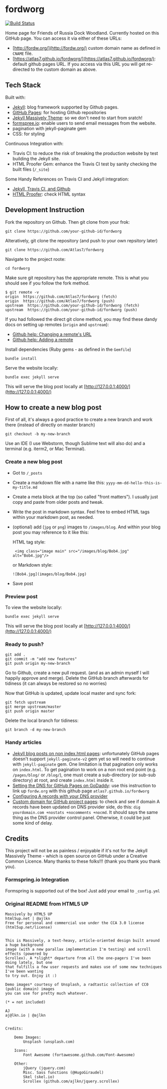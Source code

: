 # fordworg

[![Build Status](https://travis-ci.org/Atlas7/fordworg.svg?branch=master)](https://travis-ci.org/Atlas7/fordworg)

Home page for Friends of Russia Dock Woodland. Currently hosted on this GitHub page. You can access it via either of these URLs:

- [http://fordw.org/](http://fordw.org/) custom domain name as defined in `CNAME` file.
- [https://atlas7.github.io/fordworg/](https://atlas7.github.io/fordworg/): default github pages URL. If you access via this URL you will get re-directed to the custom domain as above.

## Tech Stack

Built with:

- [Jekyll](https://jekyllrb.com/): blog framework supported by Github pages.
- [GitHub Pages](https://pages.github.com/): for hosting Github repositories
- [Jekyll Massively Theme](https://github.com/iwiedenm/jekyll-theme-massively-src): so we don't need to start from sratch!
- [formspree.io](https://formspree.io/): enable users to send email messages from the website.
- pagination with jekyll-paginate gem
- CSS: for styling

Continuous Integration with:

- Travis CI: to reduce the risk of breaking the production website by test building the Jekyll site.
- HTML Proofer Gem: enhance the Travis CI test by sanity checking the built files (`/_site`)

Some Handy References on Travis CI and Jekyll integration:

- [Jekyll, Travis CI, and Github](https://jekyllrb.com/docs/continuous-integration/travis-ci/)
- [HTML Proofer](https://github.com/gjtorikian/html-proofer): check HTML syntax

## Development Instruction

Fork the repository on Github. Then git clone from your frok:

```
git clone https://github.com/your-github-id/fordworg
```

Alteratively, git clone the repository (and push to your own repsitory later)

```
git clone https://github.com/Atlas7/fordworg
```

Navigate to the project roote:

```
cd fordworg
```

Make sure git repository has the appropriate remote. This is what you should see if you follow the fork method.

```
$ git remote -v
origin  https://github.com/Atlas7/fordworg (fetch)
origin  https://github.com/Atlas7/fordworg (push)
upstream  https://github.com/your-github-id/fordworg (fetch)
upstream  https://github.com/your-github-id/fordworg (push)
```

If you had followed the direct git clone method, you may find these dandy docs on setting up remotes (`origin` and `upstream`):

- [Github help: Changing a remote's URL](https://help.github.com/articles/changing-a-remote-s-url/)
- [Github help: Adding a remote](https://help.github.com/articles/adding-a-remote/)

Install dependencies (Ruby gems - as defined in the `Gemfile`)

```
bundle install
```

Serve the website locally:

```
bundle exec jekyll serve
```

This will serve the blog post locally at [http://127.0.0.1:4000/](http://127.0.0.1:4000/)

## How to create a new blog post

First of all, it's always a good practice to create a new branch and work there (instead of directly on master branch)

```
git checkout -b my-new-branch
```

Use an IDE (I use Webstorm, though Sublime text will also do) and a terminal (e.g. iterm2, or Mac Terminal).

### Create a new blog post

- Got to `/_posts`
- Create a markdown file with a name like this: `yyyy-mm-dd-hello-this-is-my-title.md`
- Create a meta block at the top (so called "front matters"). I usually just copy and paste from older posts and tweak.
- Write the post in markdown syntax. Feel free to embed HTML tags within your markdown post, as needed.
- (optional) add (`jpg` or `png`) images to `/images/blog`. And within your blog post you may reference to it like this:

  HTML tag style:

  ```
   <img class="image main" src="/images/blog/Bob4.jpg" alt="Bob4.jpg"/>
  ```

  or Markdown style:

  ```
  ![Bob4.jpg](images/blog/Bob4.jpg)
  ```

- Save post

### Preview post

To view the website locally:

```
bundle exec jekyll serve
```

This will serve the blog post locally at [http://127.0.0.1:4000/](http://127.0.0.1:4000/)

### Ready to push?

```
git add .
git commit -m "add new features"
git push origin my-new-branch
```

Go to Github, create a new pull request. (and as an admin myself I will happily approve and merge). Delete the
GitHub branch afterwards for tidiness (it can always be restored so no worries)

Now that GitHub is updated, update local master and sync fork:

```
git fetch upstream
git merge upstream/master
git push origin master
```

Delete the local branch for tidiness:

```
git branch -d my-new-branch
```

### Handy articles

- [Jekyll blog posts on non index.html pages](https://stackoverflow.com/questions/26048623/jekyll-blog-posts-on-non-index-html-pages): unfortunately GitHub pages doesn't support `jekyll-paginate-v2` gem yet so will need to continue with `jekyll-paginate` gem. One limitation is that pagination only works on `index.html`. To get pagination to work on a non root end point (e.g. `/pages/blog/` or `/blog/`), one must create a sub-directory (or sub-sub directory) at root, and create `index.html` inside it.
- [Setting the DNS for GitHub Pages on GoDaddy](https://medium.com/@LovettLovett/github-pages-godaddy-f0318c2f25a): use this
  instruction to link up `fordw.org` with this github page `atlas7.github.io/fordworg`
- [Configuring A records with your DNS provider](https://help.github.com/articles/setting-up-an-apex-domain/)
- [Custom domain for GitHub project pages](https://stackoverflow.com/questions/9082499/custom-domain-for-github-project-pages): to check and see if domain A records have been updated on DNS provider side, do this: `dig yourdomain.com +nostats +nocomments +nocmd`.
It should says the same thing as the DNS provider control panel. Otherwise, it could be just some kind of delay.

## Credits

This project will not be as painless / enjoyable if it's not for the Jekyll Massively Theme - which is open source
on GitHub under a Creative Common Licence. Many thanks to these folks!!! (thank you thank you thank you).

### Formspring.io Integration

Formspring is supported out of the box! Just add your email to ```_config.yml```

### Original README from HTML5 UP

```
Massively by HTML5 UP
html5up.net | @ajlkn
Free for personal and commercial use under the CCA 3.0 license (html5up.net/license)


This is Massively, a text-heavy, article-oriented design built around a huge background
image (with a new parallax implementation I'm testing) and scroll effects (powered by
Scrollex). A *slight* departure from all the one-pagers I've been doing lately, but one
that fulfills a few user requests and makes use of some new techniques I've been wanting
to try out. Enjoy it :)

Demo images* courtesy of Unsplash, a radtastic collection of CC0 (public domain) images
you can use for pretty much whatever.

(* = not included)

AJ
aj@lkn.io | @ajlkn


Credits:

	Demo Images:
		Unsplash (unsplash.com)

	Icons:
		Font Awesome (fortawesome.github.com/Font-Awesome)

	Other:
		jQuery (jquery.com)
		Misc. Sass functions (@HugoGiraudel)
		Skel (skel.io)
		Scrollex (github.com/ajlkn/jquery.scrollex)
```
